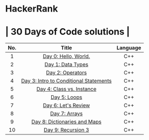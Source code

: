# HackerRank
# | 30 Days of Code solutions |
|No.|Title|Language|
|:-:|:---:|:------:|
|1|<a href="https://github.com/coderloff/HackerRank/blob/main/30-days-of-code/day-0-hello-world.cpp">Day 0: Hello, World.</a>|C++|
|2|<a href="https://github.com/coderloff/HackerRank/blob/main/30-days-of-code/day-1-data-types.cpp">Day 1: Data Types</a>|C++|
|3|<a href="https://github.com/coderloff/HackerRank/blob/main/30-days-of-code/day-2-operators.cpp">Day 2: Operators</a>|C++|
|4|<a href="https://github.com/coderloff/HackerRank/blob/main/30-days-of-code/day-3-intro-to-conditional-statements.cpp">Day 3: Intro to Conditional Statements</a>|C++|
|5|<a href="https://github.com/coderloff/HackerRank/blob/main/30-days-of-code/day-4-class-vs-instance.cpp">Day 4: Class vs. Instance</a>|C++|
|6|<a href="https://github.com/coderloff/HackerRank/blob/main/30-days-of-code/day-5-loops.cpp">Day 5: Loops</a>|C++|
|7|<a href="https://github.com/coderloff/HackerRank/blob/main/30-days-of-code/day-6-let's-review.cpp">Day 6: Let's Review</a>|C++|
|8|<a href="https://github.com/coderloff/HackerRank/blob/main/30-days-of-code/day-7-arrays.cpp">Day 7: Arrays</a>|C++|
|9|<a href="https://github.com/coderloff/HackerRank/blob/main/30-days-of-code/day-8-dictionaries-and-maps.cpp">Day 8: Dictionaries and Maps</a>|C++|
|10|<a href="https://github.com/coderloff/HackerRank/blob/main/30-days-of-code/day-9-recursion-3.cpp">Day 9: Recursion 3</a>|C++|

